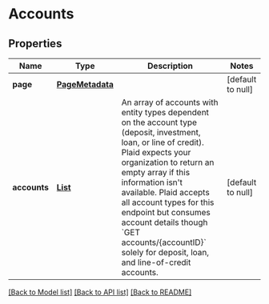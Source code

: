 # Accounts
## Properties

| Name | Type | Description | Notes |
|------------ | ------------- | ------------- | -------------|
| **page** | [**PageMetadata**](PageMetadata.md) |  | [default to null] |
| **accounts** | [**List**](AccountWithDescriptor.md) | An array of accounts with entity types dependent on the account type (deposit, investment, loan, or line of credit). Plaid expects your organization to return an empty array if this information isn&#39;t available. Plaid accepts all account types for this endpoint but consumes account details though &#x60;GET accounts/{accountID}&#x60; solely for deposit, loan, and line-of-credit accounts. | [default to null] |

[[Back to Model list]](../README.md#documentation-for-models) [[Back to API list]](../README.md#documentation-for-api-endpoints) [[Back to README]](../README.md)

